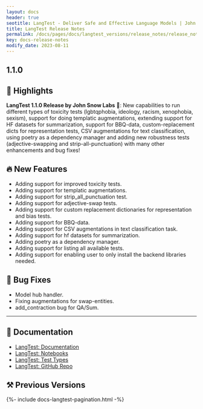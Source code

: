 ```yaml
---
layout: docs
header: true
seotitle: LangTest - Deliver Safe and Effective Language Models | John Snow Labs
title: LangTest Release Notes
permalink: /docs/pages/docs/langtest_versions/release_notes/release_notes_1_1_0
key: docs-release-notes
modify_date: 2023-08-11
---
```


<div class="h3-box" markdown="1">

## 1.1.0

## 📢 Highlights

**LangTest 1.1.0 Release by John Snow Labs** 🚀: New capabilities to run different types of toxicity tests (lgbtqphobia, ideology, racism, xenophobia, sexism), support for doing templatic augmentations, extending support for HF datasets for summarization, support for BBQ-data, custom-replacement dicts for representation tests,  CSV augmentations for text classification, using poetry as a dependency manager and adding new robustness tests (adjective-swapping and strip-all-punctuation) with many other enhancements and bug fixes!

</div><div class="h3-box" markdown="1">

## 🔥 New Features

* Adding support for improved toxicity tests.
* Adding support for templatic augmentations.
* Adding support for strip_all_punctuation test.
* Adding support for adjective-swap tests.
* Adding support for custom replacement dictionaries for representation and bias tests.
* Adding support for BBQ-data.
* Adding support for CSV augmentations in text classification task.
* Adding support for hf datasets for summarization.
* Adding poetry as a dependency manager.
* Adding support for listing all available tests.
* Adding support for enabling user to only install the backend libraries needed.

## 🐛  Bug Fixes

* Model hub handler.
* Fixing augmentations for swap-entities.
* add_contraction bug for QA/Sum.

----------------
## 📖  Documentation

* [LangTest: Documentation](https://langtest.org/docs/pages/docs/install)
* [LangTest: Notebooks](https://langtest.org/docs/pages/tutorials/tutorials)
* [LangTest: Test Types](https://langtest.org/docs/pages/tests/test)
* [LangTest: GitHub Repo](https://github.com/JohnSnowLabs/langtest)

## ⚒️ Previous Versions

</div>
{%- include docs-langtest-pagination.html -%}